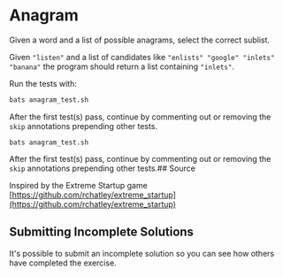 # Anagram

Given a word and a list of possible anagrams, select the correct sublist.

Given `"listen"` and a list of candidates like `"enlists" "google"
"inlets" "banana"` the program should return a list containing
`"inlets"`.


Run the tests with:

```bash
bats anagram_test.sh
```

After the first test(s) pass, continue by commenting out or removing the `skip` annotations prepending other tests.

```
bats anagram_test.sh
```

After the first test(s) pass, continue by commenting out or removing the `skip` annotations prepending other tests.## Source

Inspired by the Extreme Startup game [https://github.com/rchatley/extreme_startup](https://github.com/rchatley/extreme_startup)

## Submitting Incomplete Solutions
It's possible to submit an incomplete solution so you can see how others have completed the exercise.
